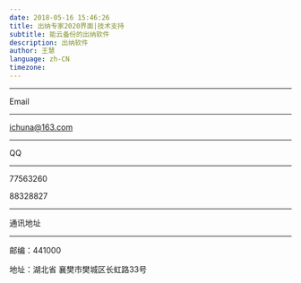 ```yaml
---
date: 2018-05-16 15:46:26
title: 出纳专家2020界面|技术支持
subtitle: 能云备份的出纳软件
description: 出纳软件
author: 王慧
language: zh-CN
timezone:
---
```



---

Email

---

ichuna@163.com

---

QQ

---

77563260

88328827

---

通讯地址

---
邮编：441000

地址：湖北省 襄樊市樊城区长虹路33号


